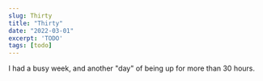 ```yaml
---
slug: Thirty
title: "Thirty"
date: "2022-03-01"
excerpt: 'TODO'
tags: [todo]
---
```


I had a busy week, and another "day" of being up for more than 30 hours.
